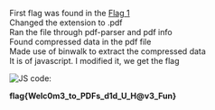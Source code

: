 First flag was found in the [Flag 1](https://github.com/Hemanth-Yarlagadda/CTF-Capture-the-flag-/blob/master/CTF%20files/f1.xxxx)<br />
Changed the extension to .pdf<br />
Ran the file through pdf-parser and pdf info<br />
Found compressed data in the pdf file<br />
Made use of binwalk to extract the compressed data<br />
It is of javascript. I modified it, we get the flag<br />

![JS code:](https://github.com/Hemanth-Yarlagadda/CTF-Capture-the-flag-/blob/master/Procedure/Flag%201/flag1.jpg)<br />

**flag{Welc0m3_to_PDFs_d1d_U_H@v3_Fun}**
